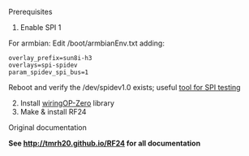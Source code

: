 Prerequisites

1. Enable SPI 1

For armbian:
Edit /boot/armbianEnv.txt adding:

```
overlay_prefix=sun8i-h3
overlays=spi-spidev
param_spidev_spi_bus=1
```

Reboot and verify the /dev/spidev1.0 exists; useful [tool for SPI testing](https://github.com/rm-hull/spidev-test)

2. Install [wiringOP-Zero](https://github.com/kamarius/WiringOP-Zero) library
3. Make & install RF24


Original documentation

**See http://tmrh20.github.io/RF24 for all documentation**
